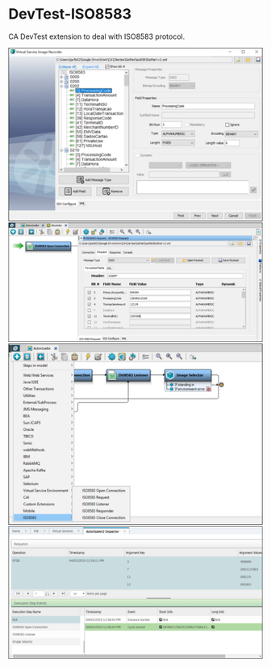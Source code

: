 # DevTest-ISO8583
CA DevTest extension to deal with ISO8583 protocol.

<img src="https://raw.githubusercontent.com/adelbs/DevTest-ISO8583/master/resources/03.png">
<img src="https://raw.githubusercontent.com/adelbs/DevTest-ISO8583/master/resources/01.png">
<img src="https://raw.githubusercontent.com/adelbs/DevTest-ISO8583/master/resources/02.png">
<img src="https://raw.githubusercontent.com/adelbs/DevTest-ISO8583/master/resources/04.png">
